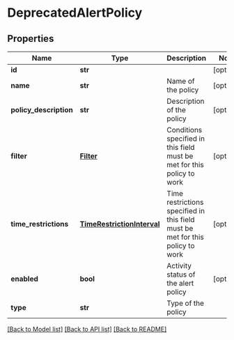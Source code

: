 # DeprecatedAlertPolicy

## Properties
Name | Type | Description | Notes
------------ | ------------- | ------------- | -------------
**id** | **str** |  | [optional] 
**name** | **str** | Name of the policy | [optional] 
**policy_description** | **str** | Description of the policy | [optional] 
**filter** | [**Filter**](Filter.md) | Conditions specified in this field must be met for this policy to work | [optional] 
**time_restrictions** | [**TimeRestrictionInterval**](TimeRestrictionInterval.md) | Time restrictions specified in this field must be met for this policy to work | [optional] 
**enabled** | **bool** | Activity status of the alert policy | [optional] 
**type** | **str** | Type of the policy | 

[[Back to Model list]](../README.md#documentation-for-models) [[Back to API list]](../README.md#documentation-for-api-endpoints) [[Back to README]](../README.md)


